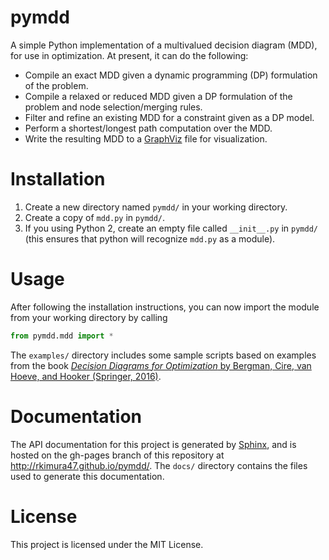 # pymdd
A simple Python implementation of a multivalued decision diagram (MDD), for use in optimization. At present, it can do the following:

* Compile an exact MDD given a dynamic programming (DP) formulation of the problem.
* Compile a relaxed or reduced MDD given a DP formulation of the problem and node selection/merging rules.
* Filter and refine an existing MDD for a constraint given as a DP model.
* Perform a shortest/longest path computation over the MDD.
* Write the resulting MDD to a [GraphViz](https://www.graphviz.org) file for visualization.

# Installation
1. Create a new directory named `pymdd/` in your working directory.
2. Create a copy of `mdd.py` in `pymdd/`.
3. If you using Python 2, create an empty file called `__init__.py` in `pymdd/`
    (this ensures that python will recognize `mdd.py` as a module).

# Usage
After following the installation instructions, you can now import the module from your working directory by calling
```python
from pymdd.mdd import *
```

The `examples/` directory includes some sample scripts based on examples from the book [*Decision Diagrams for Optimization* by Bergman, Cire, van Hoeve, and Hooker (Springer, 2016)](https://www.springer.com/us/book/9783319428475).

# Documentation
The API documentation for this project is generated by [Sphinx](https://sphinx-doc.org/), and is hosted on the gh-pages branch of this repository at <http://rkimura47.github.io/pymdd/>. The `docs/` directory contains the files used to generate this documentation.

# License
This project is licensed under the MIT License.
